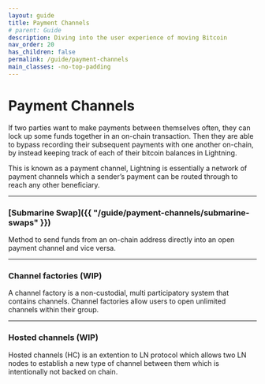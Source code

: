 ```yaml
---
layout: guide
title: Payment Channels
# parent: Guide
description: Diving into the user experience of moving Bitcoin
nav_order: 20
has_children: false
permalink: /guide/payment-channels
main_classes: -no-top-padding
---
```


# Payment Channels

If two parties want to make payments between themselves often, they can lock up some funds together in an on-chain transaction. Then they are able to bypass recording their subsequent payments with one another on-chain, by instead keeping track of each of their bitcoin balances in Lightning.

This is known as a payment channel, Lightning is essentially a network of payment channels which a sender’s payment can be routed through to reach any other beneficiary.

---

### [Submarine Swap]({{ "/guide/payment-channels/submarine-swaps" }})
Method to send funds from an on-chain address directly into an open payment channel and vice versa.

---

### Channel factories (WIP)
A channel factory is a non-custodial, multi participatory system that contains channels. Channel factories allow users to open unlimited channels within their group.

---

### Hosted channels (WIP)
Hosted channels (HC) is an extention to LN protocol which allows two LN nodes to establish a new type of channel between them which is intentionally not backed on chain.

